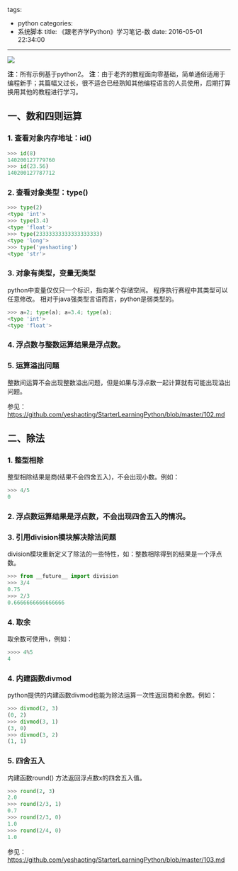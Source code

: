 tags:
  - python
categories:
  - 系统脚本
title: 《跟老齐学Python》学习笔记-数
date: 2016-05-01 22:34:00
---
<img src="/asserts/images/logo/python.png" class="img-logo img-center" />

**注**：所有示例基于python2。
**注**：由于老齐的教程面向零基础，简单通俗适用于编程新手；其篇幅又过长，很不适合已经熟知其他编程语言的人员使用，后期打算换用其他的教程进行学习。

## 一、数和四则运算

### 1. 查看对象内存地址：id()
``` python
>>> id(8)
140200127779760
>>> id(23.56)
140200127787712
```

### 2. 查看对象类型：type()
``` python
>>> type(2)
<type 'int'>
>>> type(3.4)
<type 'float'>
>>> type(23333333333333333333)
<type 'long'>
>>> type('yeshaoting')
<type 'str'>
```

### 3. 对象有类型，变量无类型
python中变量仅仅只一个标识，指向某个存储空间。
程序执行赛程中其类型可以任意修改。
相对于java强类型言语而言，python是弱类型的。
``` python
>>> a=2; type(a); a=3.4; type(a);
<type 'int'>
<type 'float'>
```

### 4. 浮点数与整数运算结果是浮点数。

### 5. 运算溢出问题
整数间运算不会出现整数溢出问题，但是如果与浮点数一起计算就有可能出现溢出问题。

参见：https://github.com/yeshaoting/StarterLearningPython/blob/master/102.md


<!-- more -->

## 二、除法

### 1. 整型相除
整型相除结果是商(结果不会四舍五入)，不会出现小数。例如：
``` python
>>> 4/5
0
```

### 2. 浮点数运算结果是浮点数，不会出现四舍五入的情况。

### 3. 引用division模块解决除法问题
division模块重新定义了除法的一些特性，如：整数相除得到的结果是一个浮点数。
``` python
>>> from __future__ import division
>>> 3/4
0.75
>>> 2/3
0.6666666666666666
```

### 4. 取余
取余数可使用`%`，例如：
``` python
>>>> 4%5
4
```

### 4. 内建函数divmod
python提供的内建函数divmod也能为除法运算一次性返回商和余数。例如：
``` python
>>> divmod(2, 3)
(0, 2)
>>> divmod(3, 1)
(3, 0)
>>> divmod(3, 2)
(1, 1)
```


### 5. 四舍五入
内建函数round() 方法返回浮点数x的四舍五入值。

``` python
>>> round(2, 3)
2.0
>>> round(2/3, 1)
0.7
>>> round(2/3, 0)
1.0
>>> round(2/4, 0)
1.0
```

参见：https://github.com/yeshaoting/StarterLearningPython/blob/master/103.md

